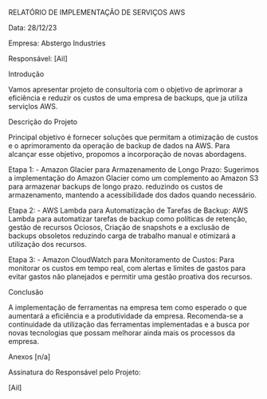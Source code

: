 RELATÓRIO DE IMPLEMENTAÇÃO DE SERVIÇOS AWS

Data: 28/12/23

Empresa: Abstergo Industries 

Responsável: [Ail]

Introdução

Vamos apresentar projeto de consultoria com o objetivo de aprimorar a eficiência e reduzir os custos de uma empresa de backups, que ja utiliza serviçlos AWS.

Descrição do Projeto

Principal objetivo é fornecer soluções que permitam a otimização de custos e o aprimoramento da operação de backup de dados na AWS. 
Para alcançar esse objetivo, propomos a incorporação de novas abordagens.

Etapa 1: - Amazon Glacier para Armazenamento de Longo Prazo:
Sugerimos a implementação do Amazon Glacier como um complemento ao Amazon S3 para armazenar backups de longo prazo. reduzindo os custos de armazenamento, mantendo a acessibilidade dos dados quando necessário.

Etapa 2: - AWS Lambda para Automatização de Tarefas de Backup:
AWS Lambda para automatizar tarefas de backup como políticas de retenção, gestão de recursos Ociosos, Criação de snapshots e a exclusão de backups obsoletos reduzindo carga de trabalho manual e otimizará a utilização dos recursos.

Etapa 3: - Amazon CloudWatch para Monitoramento de Custos:
Para monitorar os custos em tempo real, com alertas e limites de gastos para evitar gastos não planejados e permitir uma gestão proativa dos recursos.


Conclusão

A implementação de ferramentas na empresa tem como esperado o que aumentará a eficiência e a produtividade da empresa. Recomenda-se a continuidade da utilização das ferramentas implementadas e a busca por novas tecnologias que possam melhorar ainda mais os processos da empresa.


Anexos
[n/a]


Assinatura do Responsável pelo Projeto:


[Ail]
